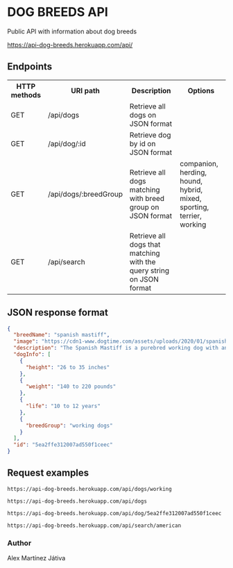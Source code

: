 # DOG BREEDS API

<p>Public API with information about dog breeds</p>

<a href="https://api-dog-breeds.herokuapp.com">https://api-dog-breeds.herokuapp.com/api/</a>

## Endpoints

<table>
    <tr>
        <th>HTTP methods</th>
        <th>URI path</th>
        <th>Description</th>
        <th>Options</th>
    </tr>
    <tr>
        <td>GET</td>
        <td>/api/dogs</td>
        <td>Retrieve all dogs on JSON format</td>
    </tr>
    <tr>
        <td>GET</td>
        <td>/api/dog/:id</td>
        <td>Retrieve dog by id on JSON format</td>
    </tr>
    <tr>
        <td>GET</td>
        <td>/api/dogs/:breedGroup</td>
        <td>Retrieve all dogs matching with breed group on JSON format
        </td>
        <td>companion, herding, hound, hybrid, mixed, sporting, terrier, working</td>
    </tr>
    <tr>
        <td>GET</td>
        <td>/api/search</td>
        <td>Retrieve all dogs that matching with the query string on JSON format</td>
    </tr>
</table>

## JSON response format

```json
{
  "breedName": "spanish mastiff",
  "image": "https://cdn1-www.dogtime.com/assets/uploads/2020/01/spanish-mastiff-dog-breed-pictures-cover-650x368.jpg",
  "description": "The Spanish Mastiff is a purebred working dog with an old history of serving as a guardians for sheep and livestock. Protective, loving, and calm, these gentle giants have become popular guard dogs and family pets alike.",
  "dogInfo": [
    {
      "height": "26 to 35 inches"
    },
    {
      "weight": "140 to 220 pounds"
    },
    {
      "life": "10 to 12 years"
    },
    {
      "breedGroup": "working dogs"
    }
  ],
  "id": "5ea2ffe312007ad550f1ceec"
}
```

## Request examples

```url
https://api-dog-breeds.herokuapp.com/api/dogs/working

https://api-dog-breeds.herokuapp.com/api/dogs

https://api-dog-breeds.herokuapp.com/api/dog/5ea2ffe312007ad550f1ceec

https://api-dog-breeds.herokuapp.com/api/search/american
```

### Author
<p>Alex Martínez Játiva</p>